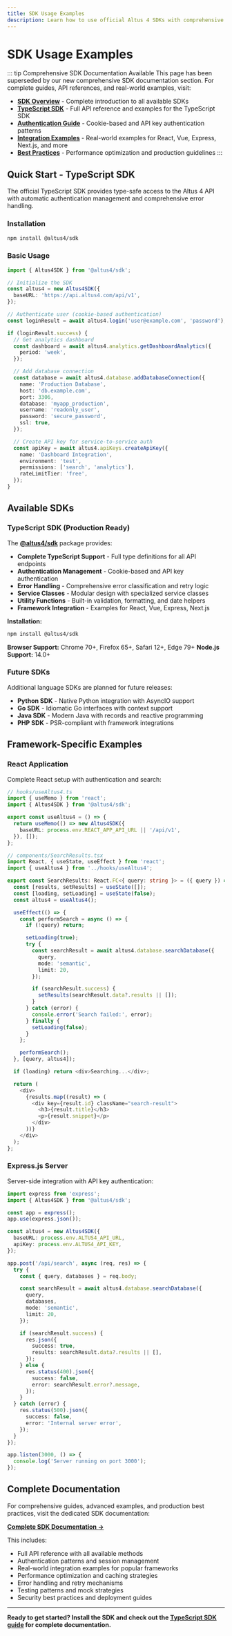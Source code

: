 ```yaml
---
title: SDK Usage Examples
description: Learn how to use official Altus 4 SDKs with comprehensive examples and best practices
---
```


# SDK Usage Examples

::: tip Comprehensive SDK Documentation Available
This page has been superseded by our new comprehensive SDK documentation section. For complete guides, API references, and real-world examples, visit:

- **[SDK Overview](/sdk/)** - Complete introduction to all available SDKs
- **[TypeScript SDK](/sdk/typescript)** - Full API reference and examples for the TypeScript SDK
- **[Authentication Guide](/sdk/authentication)** - Cookie-based and API key authentication patterns
- **[Integration Examples](/sdk/examples)** - Real-world examples for React, Vue, Express, Next.js, and more
- **[Best Practices](/sdk/best-practices)** - Performance optimization and production guidelines
:::

## Quick Start - TypeScript SDK

The official TypeScript SDK provides type-safe access to the Altus 4 API with automatic authentication management and comprehensive error handling.

### Installation

```bash
npm install @altus4/sdk
```

### Basic Usage

```typescript
import { Altus4SDK } from '@altus4/sdk';

// Initialize the SDK
const altus4 = new Altus4SDK({
  baseURL: 'https://api.altus4.com/api/v1',
});

// Authenticate user (cookie-based authentication)
const loginResult = await altus4.login('user@example.com', 'password');

if (loginResult.success) {
  // Get analytics dashboard
  const dashboard = await altus4.analytics.getDashboardAnalytics({
    period: 'week',
  });

  // Add database connection
  const database = await altus4.database.addDatabaseConnection({
    name: 'Production Database',
    host: 'db.example.com',
    port: 3306,
    database: 'myapp_production',
    username: 'readonly_user',
    password: 'secure_password',
    ssl: true,
  });

  // Create API key for service-to-service auth
  const apiKey = await altus4.apiKeys.createApiKey({
    name: 'Dashboard Integration',
    environment: 'test',
    permissions: ['search', 'analytics'],
    rateLimitTier: 'free',
  });
}
```

## Available SDKs

### TypeScript SDK (Production Ready)

The **[@altus4/sdk](https://www.npmjs.com/package/@altus4/sdk)** package provides:

- **Complete TypeScript Support** - Full type definitions for all API endpoints
- **Authentication Management** - Cookie-based and API key authentication
- **Error Handling** - Comprehensive error classification and retry logic
- **Service Classes** - Modular design with specialized service classes
- **Utility Functions** - Built-in validation, formatting, and date helpers
- **Framework Integration** - Examples for React, Vue, Express, Next.js

**Installation:**

```bash
npm install @altus4/sdk
```

**Browser Support:** Chrome 70+, Firefox 65+, Safari 12+, Edge 79+
**Node.js Support:** 14.0+

### Future SDKs

Additional language SDKs are planned for future releases:

- **Python SDK** - Native Python integration with AsyncIO support
- **Go SDK** - Idiomatic Go interfaces with context support
- **Java SDK** - Modern Java with records and reactive programming
- **PHP SDK** - PSR-compliant with framework integrations

## Framework-Specific Examples

### React Application

Complete React setup with authentication and search:

```typescript
// hooks/useAltus4.ts
import { useMemo } from 'react';
import { Altus4SDK } from '@altus4/sdk';

export const useAltus4 = () => {
  return useMemo(() => new Altus4SDK({
    baseURL: process.env.REACT_APP_API_URL || '/api/v1',
  }), []);
};

// components/SearchResults.tsx
import React, { useState, useEffect } from 'react';
import { useAltus4 } from '../hooks/useAltus4';

export const SearchResults: React.FC<{ query: string }> = ({ query }) => {
  const [results, setResults] = useState([]);
  const [loading, setLoading] = useState(false);
  const altus4 = useAltus4();

  useEffect(() => {
    const performSearch = async () => {
      if (!query) return;

      setLoading(true);
      try {
        const searchResult = await altus4.database.searchDatabase({
          query,
          mode: 'semantic',
          limit: 20,
        });

        if (searchResult.success) {
          setResults(searchResult.data?.results || []);
        }
      } catch (error) {
        console.error('Search failed:', error);
      } finally {
        setLoading(false);
      }
    };

    performSearch();
  }, [query, altus4]);

  if (loading) return <div>Searching...</div>;

  return (
    <div>
      {results.map((result) => (
        <div key={result.id} className="search-result">
          <h3>{result.title}</h3>
          <p>{result.snippet}</p>
        </div>
      ))}
    </div>
  );
};
```

### Express.js Server

Server-side integration with API key authentication:

```typescript
import express from 'express';
import { Altus4SDK } from '@altus4/sdk';

const app = express();
app.use(express.json());

const altus4 = new Altus4SDK({
  baseURL: process.env.ALTUS4_API_URL,
  apiKey: process.env.ALTUS4_API_KEY,
});

app.post('/api/search', async (req, res) => {
  try {
    const { query, databases } = req.body;

    const searchResult = await altus4.database.searchDatabase({
      query,
      databases,
      mode: 'semantic',
      limit: 20,
    });

    if (searchResult.success) {
      res.json({
        success: true,
        results: searchResult.data?.results || [],
      });
    } else {
      res.status(400).json({
        success: false,
        error: searchResult.error?.message,
      });
    }
  } catch (error) {
    res.status(500).json({
      success: false,
      error: 'Internal server error',
    });
  }
});

app.listen(3000, () => {
  console.log('Server running on port 3000');
});
```

## Complete Documentation

For comprehensive guides, advanced examples, and production best practices, visit the dedicated SDK documentation:

**[Complete SDK Documentation →](/sdk/)**

This includes:

- Full API reference with all available methods
- Authentication patterns and session management
- Real-world integration examples for popular frameworks
- Performance optimization and caching strategies
- Error handling and retry mechanisms
- Testing patterns and mock strategies
- Security best practices and deployment guides

---

**Ready to get started? Install the SDK and check out the [TypeScript SDK guide](/sdk/typescript) for complete documentation.**